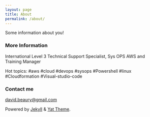 ```yaml
---
layout: page
title: About
permalink: /about/
---
```


Some information about you!

### More Information

International Level 3 Technical Support Specialist, Sys OPS AWS and Training Manager 

Hot topics: #aws #cloud #devops #sysops #Powershell #linux #Cloudformation #Visual-studio-code

### Contact me

[david.beaury@gmail.com](mailto:david.beaury@gmail.com)


<div>Powered by <a title="Jekyll is a simple, blog-aware, static site
      generator." href="http://jekyllrb.com/">Jekyll</a> &amp; <a title="Yat, yet
      another theme." href="https://github.com/jeffreytse/jekyll-theme-yat">Yat Theme</a>.</div>